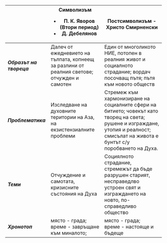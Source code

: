 |                    | Символизъм<ul><li>П. К. Яворов (Втори период)</li><li>Д. Дебелянов</li></ul>                                     | Постсимволизъм - Христо Смирненски                                                                                                                                                   |
|--------------------|--------------------------------------------------------------------------------------------|--------------------------------------------------------------------------------------------------------------------------------------------------------------------------------------|
| *<b>Образът на твореца</b>* | Далеч от ежедневието на тълпата, копнеещ за разлини от реалния светове; отчужден и самотен | Един от многоликото НИЕ, потопен в реалния живот и социалното страдание; вордач посочващ пътя; пътя към новото обществ                                                               |
| *<b>Проблематика</b>*       | Изследване на духовните територии на Аза, на екзистензиалните проблеми                     | Стремеж към хармонизиране на социалните сфери на битието; човекът като творец на света; рушене и изграждане, утопия и реалност; смисълат на живота е бунтът с/у поробването на Духа. |
| *<b>Теми</b>*               | Отчуждение и самотата, кризисните състояния на Духа                                        | Социялното страдание, стремежът да бъде разрушен старият, несправедлво устроен свят и изграждането на новто, по-справедливо общество                                                 |
| *<b>Хронотоп</b>*           | място - града;<br/> време - завръщане към миналото;                                             | място - града;<br/> време - настояще и бъдеще                                                                                                                                             |
